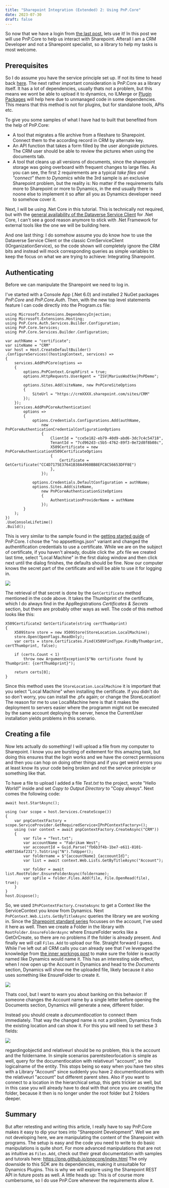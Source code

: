 ```yaml
---
title: "Sharepoint Integration (Extended) 2: Using PnP.Core"
date: 2023-07-30
draft: false
---
```


So now that we have a login from [the last post](/post/sharepoint/custom/appregistration), lets use it! In this post we will use PnP.Core to help us interact with Sharepoint. Afterall I am a CRM Developer and not a Sharepoint specialist, so a library to help my tasks is most welcome.

## Prerequisites
So I do assume you have the service principle set up. If not its time to head back [here](/post/sharepoint/custom/appregistration).
The next rather important consideration is PnP.Core as a library itself. It has a lot of dependencies, usually thats not a problem, but this means we wont be able to upload it to dynamics, no ILMerge or [Plugin Packages](/post/my-first-shot/plugin-packages) will help here due to unmanaged code in some dependencies. This means that this method is not for plugins, but for standalone tools, APIs etc. 

To give you some samples of what I have had to built that benefited from the help of PnP.Core:
- A tool that migrates a file archive from a fileshare to Sharepoint. Connect them to the according record in CRM by alternate key.
- An API function that takes a form filled by the user alongside pictures. The CRM user should be able to review the pictures when using the documents tab.
- A tool that cleans up all versions of documents, since the sharepoint storage was going overboard with frequent changes to large files.
As you can see, the first 2 requirements are a typical _take files and "connect" them to Dynamics_ while the 3rd sample is an exclusive Sharepoint problem, but the reality is: No matter if the requirements falls more to Sharepoint or more to Dynamics, in the end usually there is noone else to implement it so after all you as Dynamics developer need to somehow cover it.

Next, I will be using .Net Core in this tutorial. This is technically not required, but with the [general availability of the Dataverse Service Client](https://powerapps.microsoft.com/en-us/blog/dataverse-service-client-is-now-generally-available/) for .Net Core, I can't see a good reason anymore to stick with .Net Framework for external tools like the one we will be building here. 

And one last thing: I do somehow assume you do know how to use the Dataverse Service Client or the classic CrmServiceClient (IOrganizationService), so the code shown will completely ignore the CRM bits and instead will mock corresponding queries as simple variables to keep the focus on what we are trying to achieve: Integrating Sharepoint.

## Authenticating
Before we can manipulate the Sharepoint we need to log in. 

I've started with a Console App (.Net 6.0) and installed 2 NuGet packages _PnP.Core_ and _PnP.Core.Auth_. 
Then, with the new top level statements feature I can code directly into the Program.cs file:
```
using Microsoft.Extensions.DependencyInjection;
using Microsoft.Extensions.Hosting;
using PnP.Core.Auth.Services.Builder.Configuration;
using PnP.Core.Services;
using PnP.Core.Services.Builder.Configuration;

var authName = "certificate";
var siteName = "CRM"
var host = Host.CreateDefaultBuilder()
.ConfigureServices((hostingContext, services) =>
{
    services.AddPnPCore(options =>
    {
        options.PnPContext.GraphFirst = true;
        options.HttpRequests.UserAgent = "ISV|MariusWodtke|PnPDemo";

        options.Sites.Add(siteName, new PnPCoreSiteOptions
        {
            SiteUrl = "https://crmXXXX.sharepoint.com/sites/CRM"
        });
    });
    services.AddPnPCoreAuthentication(
        options =>
        {
            options.Credentials.Configurations.Add(authName,
                new PnPCoreAuthenticationCredentialConfigurationOptions
                {
                    ClientId = "cce5e182-eb79-40d9-abd6-3dc7c4c54718",
                    TenantId = "7cd962d3-c5b5-4762-89f3-0e72d8f8b08c",
                    X509Certificate = new PnPCoreAuthenticationX509CertificateOptions
                    {
                        Certificate = GetCertificate("CC4D7175E37641B38A4960BB8EFC8C56653DFF8E")
                    },
                });

            options.Credentials.DefaultConfiguration = authName;
            options.Sites.Add(siteName,
                new PnPCoreAuthenticationSiteOptions
                {
                    AuthenticationProviderName = authName
                });
        }
    );
})
.UseConsoleLifetime()
.Build();
```
This is very similar to the sample found in the [getting started guide](https://pnp.github.io/pnpcore/using-the-sdk/readme.html) of PnP.Core. I chose the "no appsettings.json" variant and changed the authentification credentials to use a certificate. While we are on the subject of certificate, if you haven't already, double click the .pfx file we created last time, select "Local Machine" in the first dialog window and then click next until the dialog finishes, the defaults should be fine. Now our computer knows the secret part of the certificate and will be able to use it for logging in. 

![](InstallCert.png)

The retrieval of that secret is done by the `GetCertificate` method mentioned in the code above. It takes the Thumbprint of the certificate, which I do always find in the AppRegistrations _Certificates & Secrets_ section, but there are probably other ways as well. The code of this method looks like this:

```
X509Certificate2 GetCertificate(string certThumbprint)
{
    X509Store store = new X509Store(StoreLocation.LocalMachine);
    store.Open(OpenFlags.ReadOnly);
    var certs = store.Certificates.Find(X509FindType.FindByThumbprint, certThumbprint, false);

    if (certs.Count < 1)
        throw new ArgumentException($"No certificate found by Thumbprint: {certThumbprint}");

    return certs[0];
}
```

Since this method uses the `StoreLocation.LocalMachine` it is important that you select "Local Machine" when installing the certificate. If you didn't do so don't worry, you can install the .pfx again; or change the StoreLocation! The reason for me to use LocalMachine here is that it makes the deployment to servers easier where the programm might not be executed by the same account deploying the server, hence the CurrentUser installation yields problems in this scenario.

## Creating a file
Now lets actually do something! I will upload a file from my computer to Sharepoint. I know you are bursting of exitement for this amazing task, but doing this ensures that the login works and we have the correct permissions and then you can hop on doing other things and if you get weird errors you at least know its your code being broken and not the service principle or something like that.

To have a file to upload I added a file _Test.txt_ to the project, wrote "Hello World!" inside and set _Copy to Output Directory_ to "Copy always". Next comes the following code:

```
await host.StartAsync();

using (var scope = host.Services.CreateScope())
{
    var pnpContextFactory = scope.ServiceProvider.GetRequiredService<IPnPContextFactory>();
    using (var context = await pnpContextFactory.CreateAsync("CRM"))
    {
        var file = "Test.txt";
        var accountName = "Fabrikam West";
        var accoountId = Guid.Parse("fb6b3f4b-1be7-e611-8101-e0071b6af231").ToString("N").ToUpper();
        var foldername = $"{accountName}_{accoountId}";
        var list = await context.Web.Lists.GetByTitleAsync("Account");

        var folder = await list.RootFolder.EnsureFolderAsync(foldername);
        var spFile = folder.Files.Add(file, File.OpenRead(file), true);
    }
}
host.Dispose();
```

So, we used `IPnPContextFactory.CreateAsync` to get a Context like the ServiceContext you know from Dynamics. Next `PnPContext.Web.Lists.GetByTitleAsync` queries the library we are working in. Since the [Sharepoint standard series](/post/sharepoint/standard) focusses on the account, I've used it here as well.
Then we create a Folder in the library with `RootFolder.EnsureFolderAsync` where EnsureFolder works like a GetOrCreate, so there are no problems if the folder is already present. And finally we will call `Files.Add` to upload our file. Straight forward I guess. 
While I've left out all CRM calls you can already see that I've leveraged the knowledge from [the inner workings post](/post/sharepoint/standard/innerworkings) to make sure the folder is exactly named like Dynamics would name it. This has an interesting side effect, when I now open up the Account in Dynamics and head to the _Documents_ section, Dynamics will show me the uploaded file, likely because it also uses something like EnsureFolder to create it.

![](DocumentsTab.png)

Thats cool, but I want to warn you about banking on this behavior: If someone changes the Account name by a single letter before opening the Documents section, Dynamics will generate a new, different folder.

Instead you should create a _documentlocation_ to connect them immediately. That way the changed name is not a problem, Dynamics finds the existing location and can show it. For this you will need to set these 3 fields:

![](DocumentLocation.png)

regardingobjectid and relativeurl should be no problem, this is the account and the foldername. In simple scenarios parentsiteorlocation is simple as well, query for the documentlocation with relativeurl "account", so the logicalname of the entity. This stops being so easy when you have two sites with a Library "Account" since suddenly you have 2 documentlocations with the relativeurl "account" but different parent sites. Also if you want to connect to a location in the hierarchical setup, this gets trickier as well, but in this case you will already have to deal with that once you are creating the folder, because it then is no longer under the root folder but 2 folders deeper.

## Summary
But after retesting and writing this article, I really have to say PnP.Core makes it easy to dip your toes into "Sharepoint Development". Well we are not developing here, we are manipulating the content of the Sharepoint with programs. 
The setup is easy and the code you need to write to do basic manipulations is quite short. For more advanced manipulations that are not as intuitive as `Files.Add`, check out their great documentation with samples and tutorals here: https://pnp.github.io/pnpcore/index.html
The only downside to this SDK are its dependencies, making it unsuitable for Dynamics Plugins. This is why we will explore using the Sharepoint REST API in future posts as well. A little heads up: This is of course more cumbersome, so I do use PnP.Core whenever the requirements allow it.